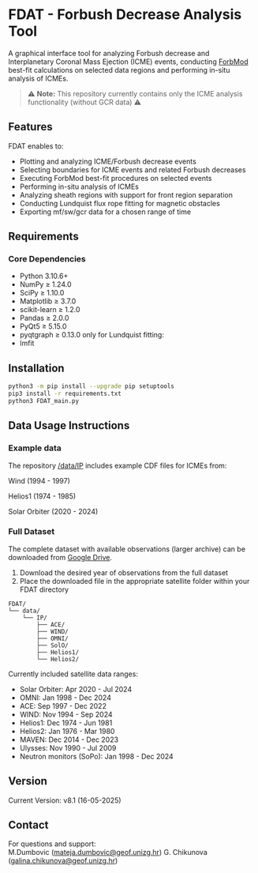 # FDAT - Forbush Decrease Analysis Tool

A graphical interface tool for analyzing Forbush decrease and Interplanetary Coronal Mass Ejection (ICME) events, conducting [ForbMod](https://dx.doi.org/10.3847/1538-4357/aac2de) best-fit calculations on selected data regions and performing in-situ analysis of ICMEs.

> ⚠️ **Note:** This repository currently contains only the ICME analysis functionality (without GCR data) ⚠️

## Features

FDAT enables to:

- Plotting and analyzing ICME/Forbush decrease events
- Selecting boundaries for ICME events and related Forbush decreases
- Executing ForbMod best-fit procedures on selected events
- Performing in-situ analysis of ICMEs
- Analyzing sheath regions with support for front region separation
- Conducting Lundquist flux rope fitting for magnetic obstacles
- Exporting mf/sw/gcr data for a chosen range of time

## Requirements

### Core Dependencies
- Python 3.10.6+
- NumPy ≥ 1.24.0
- SciPy ≥ 1.10.0
- Matplotlib ≥ 3.7.0
- scikit-learn ≥ 1.2.0
- Pandas ≥ 2.0.0
- PyQt5 ≥ 5.15.0
- pyqtgraph ≥ 0.13.0
  only for Lundquist fitting:
- lmfit 

## Installation

```bash
python3 -m pip install --upgrade pip setuptools
pip3 install -r requirements.txt
python3 FDAT_main.py
```

## Data Usage Instructions
### Example data
The repository [/data/IP](https://github.com/spearhead-he/FDAT/tree/main/data/IP) includes example CDF files for ICMEs from:

Wind (1994 - 1997)

Helios1 (1974 - 1985)

Solar Orbiter (2020 - 2024)

### Full Dataset
The complete dataset with available observations (larger archive) can be downloaded from [Google Drive](https://drive.google.com/drive/folders/1RIJbjgvnC_fDRipkUYBjt-U4-dJIAWBz?usp=drive_link).

1. Download the desired year of observations from the full dataset
2. Place the downloaded file in the appropriate satellite folder within your FDAT directory

```
FDAT/
└── data/
    └── IP/
        ├── ACE/
        ├── WIND/
        ├── OMNI/
        ├── SolO/
        ├── Helios1/
        └── Helios2/
```        

Currently included satellite data ranges:
- Solar Orbiter: Apr 2020 - Jul 2024
- OMNI: Jan 1998 - Dec 2024
- ACE: Sep 1997 - Dec 2022
- WIND: Nov 1994 - Sep 2024
- Helios1: Dec 1974 - Jun 1981
- Helios2: Jan 1976 - Mar 1980
- MAVEN: Dec 2014 - Dec 2023
- Ulysses: Nov 1990 - Jul 2009
- Neutron monitors (SoPo): Jan 1998 - Dec 2024
        
## Version

Current Version: v8.1 (16-05-2025)

## Contact

For questions and support:  
M.Dumbovic (mateja.dumbovic@geof.unizg.hr)
G. Chikunova (galina.chikunova@geof.unizg.hr)
